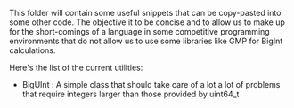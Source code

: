 This folder will contain some useful snippets that can be copy-pasted into some other code. The objective it to be concise and to allow us to make up for the short-comings of a  language in some competitive programming environments that do not allow us to use some libraries like GMP for BigInt calculations.

Here's the list of the current utilities:

* BigUInt : A simple class that should take care of a lot a lot of problems that require integers larger than those provided by uint64_t

